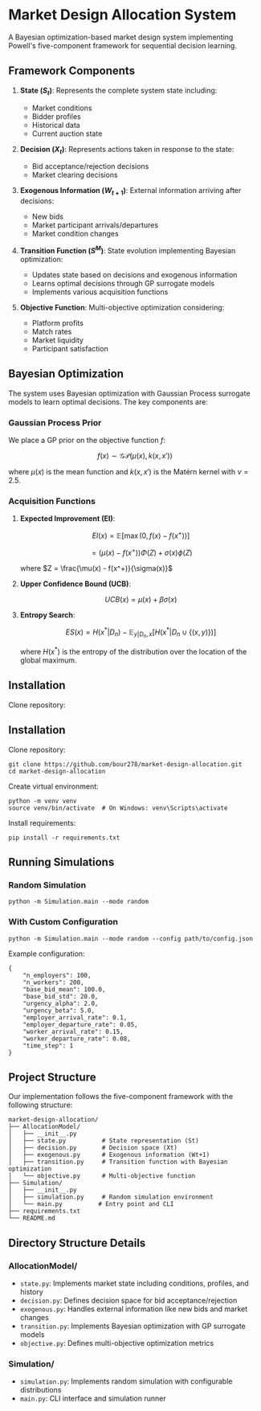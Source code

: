 # Market Design Allocation System

A Bayesian optimization-based market design system implementing Powell's five-component framework for sequential decision learning.

## Framework Components

1. **State ($S_t$)**: Represents the complete system state including:
   - Market conditions
   - Bidder profiles
   - Historical data
   - Current auction state

2. **Decision ($X_t$)**: Represents actions taken in response to the state:
   - Bid acceptance/rejection decisions
   - Market clearing decisions

3. **Exogenous Information ($W_{t+1}$)**: External information arriving after decisions:
   - New bids
   - Market participant arrivals/departures
   - Market condition changes

4. **Transition Function ($S^M$)**: State evolution implementing Bayesian optimization:
   - Updates state based on decisions and exogenous information
   - Learns optimal decisions through GP surrogate models
   - Implements various acquisition functions

5. **Objective Function**: Multi-objective optimization considering:
   - Platform profits
   - Match rates
   - Market liquidity
   - Participant satisfaction

## Bayesian Optimization

The system uses Bayesian optimization with Gaussian Process surrogate models to learn optimal decisions. The key components are:

### Gaussian Process Prior
We place a GP prior on the objective function $f$:

$$f(x) \sim \mathcal{GP}(\mu(x), k(x,x'))$$

where $\mu(x)$ is the mean function and $k(x,x')$ is the Matérn kernel with $\nu=2.5$.

### Acquisition Functions

1. **Expected Improvement (EI)**:
   
   $$EI(x) = \mathbb{E}[\max(0, f(x) - f(x^+))]$$
   
   $$= (\mu(x) - f(x^+))\Phi(Z) + \sigma(x)\phi(Z)$$

   where $Z = \frac{\mu(x) - f(x^+)}{\sigma(x)}$

2. **Upper Confidence Bound (UCB)**:
   
   $$UCB(x) = \mu(x) + \beta\sigma(x)$$

3. **Entropy Search**:
   
   $$ES(x) = H(x^*|D_n) - \mathbb{E}_{y|D_n,x}[H(x^*|D_n \cup \{(x,y)\})]$$

   where $H(x^*)$ is the entropy of the distribution over the location of the global maximum.

## Installation

Clone repository:

## Installation

Clone repository:

    git clone https://github.com/bour278/market-design-allocation.git
    cd market-design-allocation

Create virtual environment:

    python -m venv venv
    source venv/bin/activate  # On Windows: venv\Scripts\activate

Install requirements:

    pip install -r requirements.txt

## Running Simulations

### Random Simulation

    python -m Simulation.main --mode random

### With Custom Configuration

    python -m Simulation.main --mode random --config path/to/config.json

Example configuration:

    {
        "n_employers": 100,
        "n_workers": 200,
        "base_bid_mean": 100.0,
        "base_bid_std": 20.0,
        "urgency_alpha": 2.0,
        "urgency_beta": 5.0,
        "employer_arrival_rate": 0.1,
        "employer_departure_rate": 0.05,
        "worker_arrival_rate": 0.15,
        "worker_departure_rate": 0.08,
        "time_step": 1
    }

## Project Structure

Our implementation follows the five-component framework with the following structure:

    market-design-allocation/
    ├── AllocationModel/
    │   ├── __init__.py
    │   ├── state.py          # State representation (St)
    │   ├── decision.py       # Decision space (Xt)
    │   ├── exogenous.py      # Exogenous information (Wt+1)
    │   ├── transition.py     # Transition function with Bayesian optimization
    │   └── objective.py      # Multi-objective function
    ├── Simulation/
    │   ├── __init__.py
    │   ├── simulation.py     # Random simulation environment
    │   └── main.py          # Entry point and CLI
    ├── requirements.txt
    └── README.md

## Directory Structure Details

### AllocationModel/
- `state.py`: Implements market state including conditions, profiles, and history
- `decision.py`: Defines decision space for bid acceptance/rejection
- `exogenous.py`: Handles external information like new bids and market changes
- `transition.py`: Implements Bayesian optimization with GP surrogate models
- `objective.py`: Defines multi-objective optimization metrics

### Simulation/
- `simulation.py`: Implements random simulation with configurable distributions
- `main.py`: CLI interface and simulation runner